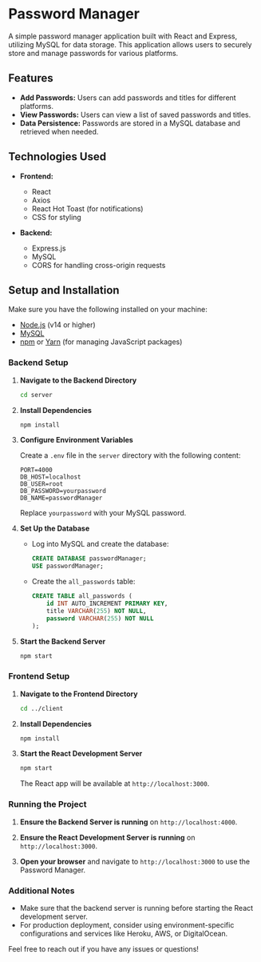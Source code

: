 # Password Manager

A simple password manager application built with React and Express, utilizing MySQL for data storage. This application allows users to securely store and manage passwords for various platforms.

## Features

- **Add Passwords:** Users can add passwords and titles for different platforms.
- **View Passwords:** Users can view a list of saved passwords and titles.
- **Data Persistence:** Passwords are stored in a MySQL database and retrieved when needed.

## Technologies Used

- **Frontend:**
  - React
  - Axios
  - React Hot Toast (for notifications)
  - CSS for styling

- **Backend:**
  - Express.js
  - MySQL
  - CORS for handling cross-origin requests

## Setup and Installation

Make sure you have the following installed on your machine:
- [Node.js](https://nodejs.org/) (v14 or higher)
- [MySQL](https://dev.mysql.com/downloads/mysql/)
- [npm](https://www.npmjs.com/) or [Yarn](https://classic.yarnpkg.com/) (for managing JavaScript packages)

### Backend Setup


1. **Navigate to the Backend Directory**

    ```bash
    cd server
    ```

2. **Install Dependencies**

    ```bash
    npm install
    ```

3. **Configure Environment Variables**

    Create a `.env` file in the `server` directory with the following content:

    ```env
    PORT=4000
    DB_HOST=localhost
    DB_USER=root
    DB_PASSWORD=yourpassword
    DB_NAME=passwordManager
    ```

    Replace `yourpassword` with your MySQL password.

4. **Set Up the Database**

    - Log into MySQL and create the database:

      ```sql
      CREATE DATABASE passwordManager;
      USE passwordManager;
      ```

    - Create the `all_passwords` table:

      ```sql
      CREATE TABLE all_passwords (
          id INT AUTO_INCREMENT PRIMARY KEY,
          title VARCHAR(255) NOT NULL,
          password VARCHAR(255) NOT NULL
      );
      ```

5. **Start the Backend Server**

    ```bash
    npm start
    ```

### Frontend Setup

1. **Navigate to the Frontend Directory**

    ```bash
    cd ../client
    ```

2. **Install Dependencies**

    ```bash
    npm install
    ```

3. **Start the React Development Server**

    ```bash
    npm start
    ```

    The React app will be available at `http://localhost:3000`.

### Running the Project

1. **Ensure the Backend Server is running** on `http://localhost:4000`.

2. **Ensure the React Development Server is running** on `http://localhost:3000`.

3. **Open your browser** and navigate to `http://localhost:3000` to use the Password Manager.

### Additional Notes

- Make sure that the backend server is running before starting the React development server.
- For production deployment, consider using environment-specific configurations and services like Heroku, AWS, or DigitalOcean.

Feel free to reach out if you have any issues or questions!




